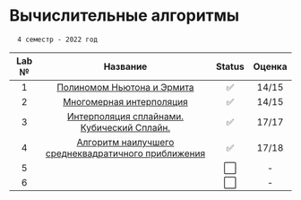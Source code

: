 # Вычислительные алгоритмы
```
  4 семестр - 2022 год
```

| Lab № | Название | Status | Оценка |
|:------:|:-----:|:-----:|:-----:|
| 1 | [Полиномом Ньютона и Эрмита](https://github.com/Mansurow/bmstu_CA/tree/master/lab_01) |:white_check_mark: | 14/15 |
| 2 | [Многомерная интерполяция](https://github.com/Mansurow/bmstu_CA/tree/master/lab_02) |:white_check_mark: | 14/15 |
| 3 | [Интерполяция сплайнами. Кубический Сплайн.](https://github.com/Mansurow/bmstu_CA/tree/master/lab_03) |:white_check_mark: | 17/17 |
| 4 | [Алгоритм наилучшего среднеквадратичного приближения](https://github.com/Mansurow/bmstu_CG/tree/master/lab_04) | :white_check_mark: | 17/18 |
| 5 |  |:white_large_square: | - |
| 6 |  |:white_large_square: | - |

  
